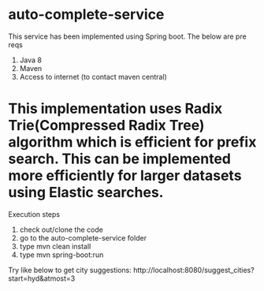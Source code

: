 # auto-complete-service

This service has been implemented using Spring boot. The below are pre reqs
1. Java 8
2. Maven
3. Access to internet (to contact maven central)

# This implementation uses Radix Trie(Compressed Radix Tree) algorithm which is efficient for prefix search. This can be implemented more efficiently for larger datasets using Elastic searches.

Execution steps

1. check out/clone the code 
2. go to the auto-complete-service folder
3. type mvn clean install
4. type mvn spring-boot:run

Try like below to get city suggestions:
http://localhost:8080/suggest_cities?start=hyd&atmost=3


